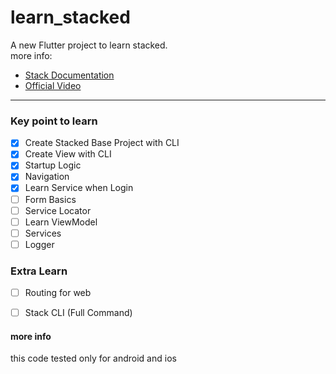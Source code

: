 
# learn_stacked

A new Flutter project to learn stacked.  
more info:

- [Stack Documentation](https://stacked.filledstacks.com/)
- [Official Video](https://youtu.be/06vVccZvGuo)

----
### Key point to learn
- [x] Create Stacked Base Project with CLI
- [x] Create View with CLI
- [x] Startup Logic
- [x] Navigation
- [x] Learn Service when Login
- [ ] Form Basics
- [ ] Service Locator
- [ ] Learn ViewModel
- [ ] Services
- [ ] Logger

### Extra Learn
- [ ] Routing for web
- [ ] Stack CLI (Full Command)


#### more info
this code tested only for android and ios